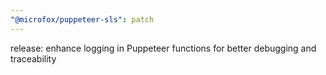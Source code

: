 ```yaml
---
"@microfox/puppeteer-sls": patch
---
```


release: enhance logging in Puppeteer functions for better debugging and traceability
